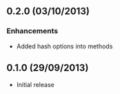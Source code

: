 ## 0.2.0 (03/10/2013)

### Enhancements
* Added hash options into methods

## 0.1.0 (29/09/2013)

* Initial release
 


